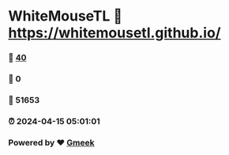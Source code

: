 # WhiteMouseTL :link: https://whitemousetl.github.io/ 
### :page_facing_up: [40](https://whitemousetl.github.io//tag.html) 
### :speech_balloon: 0 
### :hibiscus: 51653 
### :alarm_clock: 2024-04-15 05:01:01 
### Powered by :heart: [Gmeek](https://github.com/Meekdai/Gmeek)
